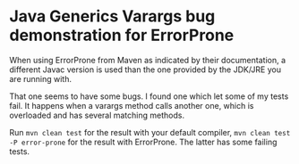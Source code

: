 # Java Generics Varargs bug demonstration for ErrorProne

When using ErrorProne from Maven as indicated by their documentation, a different Javac version is used than the one provided by the JDK/JRE you are running with.

That one seems to have some bugs. I found one which let some of my tests fail.
It happens when a varargs method calls another one, which is overloaded and has several matching methods.

Run `mvn clean test` for the result with your default compiler, `mvn clean test -P error-prone` for the result with ErrorProne.
The latter has some failing tests. 